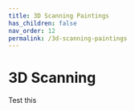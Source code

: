 ```yaml
---
title: 3D Scanning Paintings
has_children: false
nav_order: 12
permalink: /3d-scanning-paintings
---
```


# 3D Scanning

Test this
